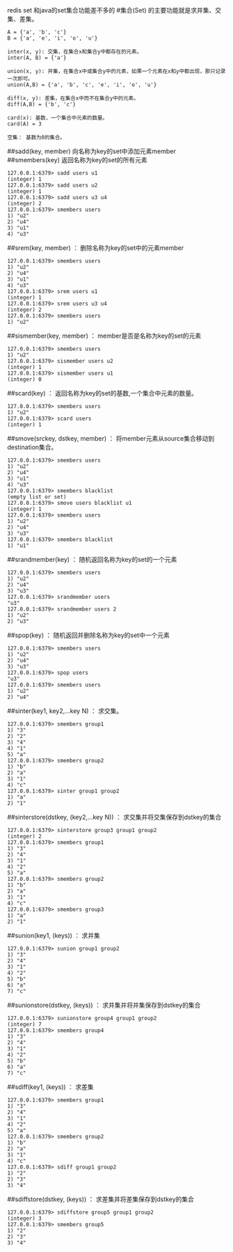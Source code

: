 redis set 和java的set集合功能差不多的 
#集合(Set) 的主要功能就是求并集、交集、差集。
``` 
A = {'a', 'b', 'c'}
B = {'a', 'e', 'i', 'o', 'u'}

inter(x, y): 交集，在集合x和集合y中都存在的元素。
inter(A, B) = {'a'}

union(x, y): 并集，在集合x中或集合y中的元素，如果一个元素在x和y中都出现，那只记录一次即可。
union(A,B) = {'a', 'b', 'c', 'e', 'i', 'o', 'u'}

diff(x, y): 差集，在集合x中而不在集合y中的元素。
diff(A,B) = {'b', 'c'}

card(x): 基数，一个集合中元素的数量。
card(A) = 3

空集： 基数为0的集合。
```
##sadd(key, member)
向名称为key的set中添加元素member
##smembers(key) 
返回名称为key的set的所有元素
``` 
127.0.0.1:6379> sadd users u1
(integer) 1
127.0.0.1:6379> sadd users u2
(integer) 1
127.0.0.1:6379> sadd users u3 u4
(integer) 2
127.0.0.1:6379> smembers users
1) "u2"
2) "u4"
3) "u1"
4) "u3"
```
##srem(key, member) ：
删除名称为key的set中的元素member
``` 
127.0.0.1:6379> smembers users
1) "u2"
2) "u4"
3) "u1"
4) "u3"
127.0.0.1:6379> srem users u1
(integer) 1
127.0.0.1:6379> srem users u3 u4
(integer) 2
127.0.0.1:6379> smembers users
1) "u2"
```
##sismember(key, member) ：
member是否是名称为key的set的元素
``` 
127.0.0.1:6379> smembers users
1) "u2"
127.0.0.1:6379> sismember users u2
(integer) 1
127.0.0.1:6379> sismember users u1
(integer) 0
```
##scard(key) ：
返回名称为key的set的基数,一个集合中元素的数量。
``` 
127.0.0.1:6379> smembers users
1) "u2"
127.0.0.1:6379> scard users
(integer) 1
```
##smove(srckey, dstkey, member) ：
将member元素从source集合移动到destination集合。
```
127.0.0.1:6379> smembers users
1) "u2"
2) "u4"
3) "u1"
4) "u3"
127.0.0.1:6379> smembers blacklist
(empty list or set)
127.0.0.1:6379> smove users blacklist u1
(integer) 1
127.0.0.1:6379> smembers users
1) "u2"
2) "u4"
3) "u3"
127.0.0.1:6379> smembers blacklist
1) "u1"
```
##srandmember(key) ：
随机返回名称为key的set的一个元素
```
127.0.0.1:6379> smembers users
1) "u2"
2) "u4"
3) "u3"
127.0.0.1:6379> srandmember users
"u3"
127.0.0.1:6379> srandmember users 2
1) "u2"
2) "u3"
```

##spop(key) ：
随机返回并删除名称为key的set中一个元素
```
127.0.0.1:6379> smembers users
1) "u2"
2) "u4"
3) "u3"
127.0.0.1:6379> spop users
"u3"
127.0.0.1:6379> smembers users
1) "u2"
2) "u4"
```
##sinter(key1, key2,…key N) ：
求交集。
``` 
127.0.0.1:6379> smembers group1
1) "3"
2) "2"
3) "4"
4) "1"
5) "a"
127.0.0.1:6379> smembers group2
1) "b"
2) "a"
3) "1"
4) "c"
127.0.0.1:6379> sinter group1 group2
1) "a"
2) "1"
```

##sinterstore(dstkey, (key2,…key N)) ：
求交集并将交集保存到dstkey的集合
``` 
127.0.0.1:6379> sinterstore group3 group1 group2
(integer) 2
127.0.0.1:6379> smembers group1
1) "3"
2) "4"
3) "1"
4) "2"
5) "a"
127.0.0.1:6379> smembers group2
1) "b"
2) "a"
3) "1"
4) "c"
127.0.0.1:6379> smembers group3
1) "a"
2) "1"
```

##sunion(key1, (keys)) ：
求并集
``` 
127.0.0.1:6379> sunion group1 group2
1) "3"
2) "4"
3) "1"
4) "2"
5) "b"
6) "a"
7) "c"
```


##sunionstore(dstkey, (keys)) ：
求并集并将并集保存到dstkey的集合
``` 
127.0.0.1:6379> sunionstore group4 group1 group2
(integer) 7
127.0.0.1:6379> smembers group4
1) "3"
2) "4"
3) "1"
4) "2"
5) "b"
6) "a"
7) "c"
```
##sdiff(key1, (keys)) ：
求差集
```
127.0.0.1:6379> smembers group1
1) "3"
2) "4"
3) "1"
4) "2"
5) "a"
127.0.0.1:6379> smembers group2
1) "b"
2) "a"
3) "1"
4) "c"
127.0.0.1:6379> sdiff group1 group2
1) "2"
2) "3"
3) "4"

```

##sdiffstore(dstkey, (keys)) ：
求差集并将差集保存到dstkey的集合
```
127.0.0.1:6379> sdiffstore group5 group1 group2
(integer) 3
127.0.0.1:6379> smembers group5
1) "2"
2) "3"
3) "4"
```






